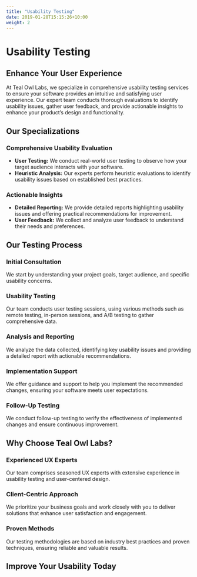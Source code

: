 ```yaml
---
title: "Usability Testing"
date: 2019-01-28T15:15:26+10:00
weight: 2
---
```


# Usability Testing

## Enhance Your User Experience

At Teal Owl Labs, we specialize in comprehensive usability testing services to ensure your software provides an intuitive and satisfying user experience. Our expert team conducts thorough evaluations to identify usability issues, gather user feedback, and provide actionable insights to enhance your product’s design and functionality.

## Our Specializations

### Comprehensive Usability Evaluation
- **User Testing:** We conduct real-world user testing to observe how your target audience interacts with your software.
- **Heuristic Analysis:** Our experts perform heuristic evaluations to identify usability issues based on established best practices.

### Actionable Insights
- **Detailed Reporting:** We provide detailed reports highlighting usability issues and offering practical recommendations for improvement.
- **User Feedback:** We collect and analyze user feedback to understand their needs and preferences.

## Our Testing Process

### Initial Consultation
We start by understanding your project goals, target audience, and specific usability concerns.

### Usability Testing
Our team conducts user testing sessions, using various methods such as remote testing, in-person sessions, and A/B testing to gather comprehensive data.

### Analysis and Reporting
We analyze the data collected, identifying key usability issues and providing a detailed report with actionable recommendations.

### Implementation Support
We offer guidance and support to help you implement the recommended changes, ensuring your software meets user expectations.

### Follow-Up Testing
We conduct follow-up testing to verify the effectiveness of implemented changes and ensure continuous improvement.

## Why Choose Teal Owl Labs?

### Experienced UX Experts
Our team comprises seasoned UX experts with extensive experience in usability testing and user-centered design.

### Client-Centric Approach
We prioritize your business goals and work closely with you to deliver solutions that enhance user satisfaction and engagement.

### Proven Methods
Our testing methodologies are based on industry best practices and proven techniques, ensuring reliable and valuable results.

## Improve Your Usability Today